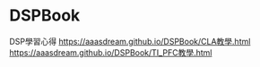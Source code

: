 # DSPBook
DSP學習心得
https://aaasdream.github.io/DSPBook/CLA教學.html
https://aaasdream.github.io/DSPBook/TI_PFC教學.html
